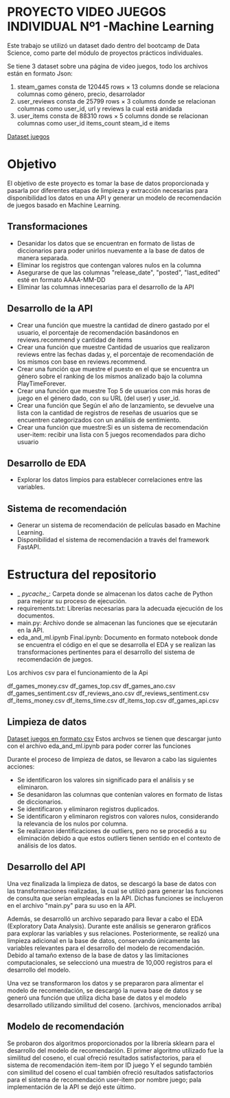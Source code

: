 # PROYECTO VIDEO JUEGOS    INDIVIDUAL Nº1 -Machine Learning 

Este trabajo se utilizó un dataset dado  dentro del bootcamp de Data Science, como parte del módulo de proyectos prácticos individuales.

Se tiene 3 dataset sobre una página de video juegos, todo los archivos están en formato Json:

1. steam_games consta de 120445 rows × 13 columns donde se relaciona columnas como género, precio, desarrolador 
2. user_reviews consta de 25799 rows × 3 columns donde se relacionan columnas como user_id, url y reviews la cual está anidada
3. user_items consta de 88310 rows × 5 columns donde se relacionan columnas como user_id items_count steam_id e items	

[Dataset juegos](https://drive.google.com/drive/folders/1HqBG2-sUkz_R3h1dZU5F2uAzpRn7BSpj) 

# Objetivo

El objetivo de este proyecto es tomar la base de datos proporcionada y pasarla por diferentes etapas de limpieza y extracción necesarias para disponibilidad los datos en una API y generar un modelo de recomendación de juegos basado en Machine Learning. 

## Transformaciones

- Desanidar los datos que se encuentran en formato de listas de diccionarios para poder unirlos nuevamente a la base de datos de manera separada.
- Eliminar los registros que contengan valores nulos en la columna 
- Asegurarse de que las columnas "release_date", "posted", "last_edited" esté en formato AAAA-MM-DD 
- Eliminar las columnas innecesarias para el desarrollo de la API

## Desarrollo de la API

- Crear una función que muestre la cantidad de dinero gastado por el usuario, el porcentaje de recomendación basándonos en reviews.recommend y cantidad de ítems
- Crear una función que muestre Cantidad de usuarios que realizaron reviews entre las fechas dadas y, el porcentaje de recomendación de los mismos con base en reviews.recommend.
- Crear una función que muestre el puesto en el que se encuentra un género sobre el ranking de los mismos analizado bajo la columna PlayTimeForever.
- Crear una función que muestre Top 5 de usuarios con más horas de juego en el género dado, con su URL (del user) y user_id.
- Crear una función que Según el año de lanzamiento, se devuelve una lista con la cantidad de registros de reseñas de usuarios que se encuentren categorizados con un análisis de sentimiento.
- Crear una función que muestre:Si es un sistema de recomendación user-item: recibir una lista con 5 juegos recomendados para dicho usuario

## Desarrollo de EDA

- Explorar los datos limpios para establecer correlaciones entre las variables.

## Sistema de recomendación

- Generar un sistema de recomendación de películas basado en Machine Learning.
- Disponibilidad el sistema de recomendación a través del framework FastAPI.

# Estructura del repositorio

- _ _pycache__: Carpeta donde se almacenan los datos cache de Python para mejorar su proceso de ejecución.
- requirements.txt: Librerías necesarias para la adecuada ejecución de los documentos.
-  main.py: Archivo donde se almacenan las funciones que se ejecutarán en la API.
- eda_and_ml.ipynb Final.ipynb: Documento en formato notebook donde se encuentra el código en el que se desarrolla el EDA y se realizan las transformaciones pertinentes para el desarrollo del sistema de recomendación de juegos.

Los archivos csv para el funcionamiento de la Api

df_games_money.csv
df_games_top.csv
df_games_ano.csv
df_games_sentiment.csv
df_reviews_ano.csv
df_reviews_sentiment.csv
df_items_money.csv
df_items_time.csv
df_items_top.csv
df_games_api.csv

## Limpieza de datos

[Dataset juegos en formato csv](https://drive.google.com/file/d/1YYkvDt1IEMSJbf9ZPtItdvS3ln4dBU7O/view?usp=sharing)  Estos archvos se tienen que descargar junto con el archivo eda_and_ml.ipynb para poder correr las funciones

Durante el proceso de limpieza de datos, se llevaron a cabo las siguientes acciones:
- Se identificaron los valores sin significado para el análisis y se eliminaron.
- Se desanidaron las columnas que contenían valores en formato de listas de diccionarios.
- Se identificaron y eliminaron registros duplicados.
- Se identificaron y eliminaron registros con valores nulos, considerando la relevancia de los nulos por columna.
- Se realizaron identificaciones de outliers, pero no se procedió a su eliminación debido a que estos outliers tienen sentido en el contexto de análisis de los datos.

## Desarrollo del API

Una vez finalizada la limpieza de datos, se descargó la base de datos con las transformaciones realizadas, la cual se utilizó para generar las funciones de consulta que serían empleadas en la API. Dichas funciones se incluyeron en el archivo "main.py" para su uso en la API.

Además, se desarrolló un archivo separado para llevar a cabo el EDA (Exploratory Data Analysis). Durante este análisis se generaron gráficos para explorar las variables y sus relaciones. Posteriormente, se realizó una limpieza adicional en la base de datos, conservando únicamente las variables relevantes para el desarrollo del modelo de recomendación. Debido al tamaño extenso de la base de datos y las limitaciones computacionales, se seleccionó una muestra de 10,000 registros para el desarrollo del modelo.

Una vez se transformaron los datos y se prepararon para alimentar el modelo de recomendación, se descargó la nueva base de datos y se generó una función que utiliza dicha base de datos y el modelo desarrollado utilizando  similitud del coseno. (archivos, mencionados arriba)

## Modelo de recomendación

Se probaron dos algoritmos proporcionados por la librería sklearn para el desarrollo del modelo de recomendación. El primer algoritmo utilizado fue la similitud del coseno, el cual ofreció resultados satisfactorios, para el sistema de recomendación item-item por ID juego Y el segundo también con similitud del coseno el cual también ofreció resultados satisfactorios para el sistema de recomendación user-item por nombre juego; pala implementación de la API se dejó este último.



